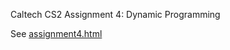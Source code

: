 Caltech CS2 Assignment 4: Dynamic Programming

See [assignment4.html](http://htmlpreview.github.io/?https://github.com/caltechcs2/dna_carving/blob/master/assignment4.html)
